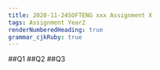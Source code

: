 ```yaml
---
title: 2020-11-24SOFTENG xxx Assignment X
tags: Assignment Year2
renderNumberedHeading: true
grammar_cjkRuby: true
---
```


##Q1
##Q2
##Q3